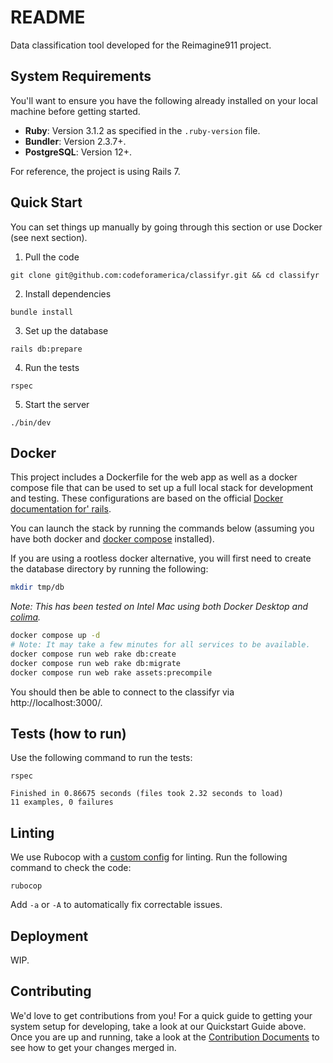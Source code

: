 # README

Data classification tool developed for the Reimagine911 project.

## System Requirements

You'll want to ensure you have the following already installed on your local machine before getting started.

- **Ruby**: Version 3.1.2 as specified in the `.ruby-version` file.
- **Bundler**: Version 2.3.7+.
- **PostgreSQL**: Version 12+.

For reference, the project is using Rails 7.

## Quick Start

You can set things up manually by going through this section or use Docker (see next section).

1. Pull the code

```
git clone git@github.com:codeforamerica/classifyr.git && cd classifyr
```

2. Install dependencies

```
bundle install
```

3. Set up the database

```
rails db:prepare
```

4. Run the tests

```
rspec
```

5. Start the server

```
./bin/dev
```

## Docker

This project includes a Dockerfile for the web app as well as a docker compose
file that can be used to set up a full local stack for development and testing.
These configurations are based on the official [Docker documentation for'
rails][1].

You can launch the stack by running the commands below (assuming you have both
docker and [docker compose][2] installed).

If you are using a rootless docker alternative, you will first need to create
the database directory by running the following:

```bash
mkdir tmp/db
```

_Note: This has been tested on Intel Mac using both Docker Desktop and
[colima][3]._

```bash
docker compose up -d
# Note: It may take a few minutes for all services to be available.
docker compose run web rake db:create
docker compose run web rake db:migrate
docker compose run web rake assets:precompile
```

You should then be able to connect to the classifyr via http://localhost:3000/.

[1]: https://docs.docker.com/samples/rails/
[2]: https://docs.docker.com/compose/
[3]: https://github.com/abiosoft/colima

## Tests (how to run)

Use the following command to run the tests:

```
rspec
```

```
Finished in 0.86675 seconds (files took 2.32 seconds to load)
11 examples, 0 failures
```

## Linting

We use Rubocop with a [custom config](.rubocop.yml) for linting. Run the following command to check the code:

```
rubocop
```

Add `-a` or `-A` to automatically fix correctable issues.

## Deployment

WIP.

## Contributing

We'd love to get contributions from you! For a quick guide to getting your system setup for developing, take a look at our Quickstart Guide above. Once you are up and running, take a look at the [Contribution Documents](./CONTRIBUTING.md) to see how to get your changes merged in.
